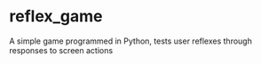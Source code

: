 # reflex_game
A simple game programmed in Python, tests user reflexes through responses to screen actions
